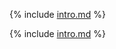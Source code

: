
{% include [intro.md](_includes/index/intro.md) %}

{% include [intro.md](_includes/index/start.md) %}
